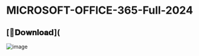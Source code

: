 # MlCROSOFT-OFFlCE-365-Full-2024

## [📁𝐃𝗼𝐰𝐧𝐥𝐨𝐚𝗱](


![image](https://github.com/luiskawaiineko/MlCROSOFT-OFFlCE-365-Full-2024/assets/55877411/c9261947-4466-4421-90df-81e0b0ad686e)
